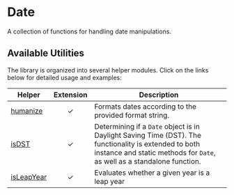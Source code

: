 # Date

A collection of functions for handling date manipulations.

## Available Utilities

The library is organized into several helper modules. Click on the links below for detailed usage
and examples:

| Helper                               | Extension | Description                                                                                                                                                                      | 
|--------------------------------------|:---------:|----------------------------------------------------------------------------------------------------------------------------------------------------------------------------------|
| [humanize](./date/humanize.md)       |  &check;  | Formats dates according to the provided format string.                                                                                                                           |
| [isDST](./date/is-dst.md)            |  &check;  | Determining if a `Date` object is in Daylight Saving Time (DST). The functionality is extended to both instance and static methods for `Date`, as well as a standalone function. |
| [isLeapYear](./date/is-leap-year.md) |  &check;  | Evaluates whether a given year is a leap year                                                                                                                                    |

